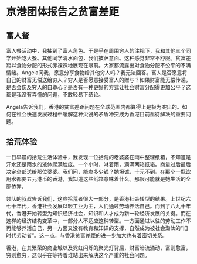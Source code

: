 # 京港团体报告之贫富差距


## 富人餐 

富人餐活动中，我抽到了富人角色。于是乎在周围穷人的注视下，我和其他三个同学开始吃大餐。其他同学清水面包，我们披萨意面。这种感觉非常不舒服。贫富差距以食物分配的形式赤裸裸地展现在眼前。大家都流露出对食物分配不公平的不满情绪。Angela问我，愿意分享食物给其他穷人吗？我无法回答。富人是否愿意将自己的财富无偿送给穷人？穷人是否愿意接受富人的赠与？如果财富能无偿传递，是否会伤及穷人的自尊心？是否有一种更好的方式让社会财富分配得更加公平？这都是我没有弄懂的问题，不敢轻易下结论。 

Angela告诉我们，香港的贫富差距问题在全球范围内都算得上是极为突出的。如何在社会快速发展过程中缓解这种尖锐的矛盾冲突成为香港目前亟待解决的重要问题。 

## 拾荒体验

一日早晨的拾荒生活体验中，我发现一位拾荒的老婆婆在雨中整理纸箱，不知道是汗水还是雨水的液体爬满脸庞。一个小时，淋着雨，满满两箱纸箱。商量过后最后决定全部送给那位婆婆。我们问，能卖多少钱？她坦诚，十元不到。在那个一瓶饮用水都要五元港币的香港，我知道这些纸箱意味着什么。那很可能就是她生活的全部依靠。 

领队的叔叔告诉我们，这些拾荒者很大一部分，是香港社会转型的结果。上世纪六七十年代，香港社会发展以轻工业为主，人们通过劳动养活自己。而到了八九十年代，香港开始转型为知识经济社会，知识和人才成为新一轮经济发展的关键。而在这样的经济结构变革中，一部分人不适应这种转型。一方面通过以往的劳动工作不再能够养活自己，另一方面又没有教育和知识的支撑，自然成为被社会淘汰的“旧时代劳动者”。这一点，与香港贫富差距的进一步加大也有着密切关系。 

香港，在其繁荣的商业城以及霓虹闪烁的聚光灯背后，财富暗流涌动，富则愈富，穷则愈穷，这似乎在等待着谁站出来解决这个严重的社会问题。 
